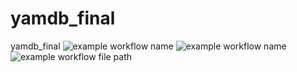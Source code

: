 # yamdb_final
yamdb_final
![example workflow name](https://github.com/actions/yamdb_final/workflows/app%20workflow/badge.svg)
![example workflow name](https://github.com/actions/hello-world/workflows/Greet%20Everyone/badge.svg)
![example workflow file path](https://github.com/zYoma/yamdb_final/workflows/.github/workflows/yamdb.yml/badge.svg)
